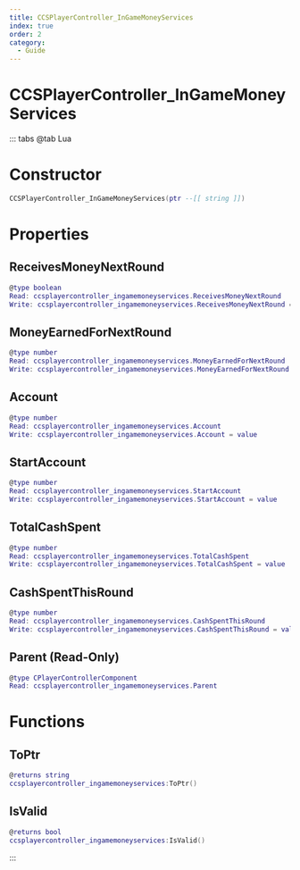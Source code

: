 ```yaml
---
title: CCSPlayerController_InGameMoneyServices
index: true
order: 2
category:
  - Guide
---
```


# CCSPlayerController_InGameMoneyServices

::: tabs
@tab Lua
# Constructor
```lua
CCSPlayerController_InGameMoneyServices(ptr --[[ string ]])
```
# Properties
## ReceivesMoneyNextRound 
```lua
@type boolean
Read: ccsplayercontroller_ingamemoneyservices.ReceivesMoneyNextRound
Write: ccsplayercontroller_ingamemoneyservices.ReceivesMoneyNextRound = value
```
## MoneyEarnedForNextRound 
```lua
@type number
Read: ccsplayercontroller_ingamemoneyservices.MoneyEarnedForNextRound
Write: ccsplayercontroller_ingamemoneyservices.MoneyEarnedForNextRound = value
```
## Account 
```lua
@type number
Read: ccsplayercontroller_ingamemoneyservices.Account
Write: ccsplayercontroller_ingamemoneyservices.Account = value
```
## StartAccount 
```lua
@type number
Read: ccsplayercontroller_ingamemoneyservices.StartAccount
Write: ccsplayercontroller_ingamemoneyservices.StartAccount = value
```
## TotalCashSpent 
```lua
@type number
Read: ccsplayercontroller_ingamemoneyservices.TotalCashSpent
Write: ccsplayercontroller_ingamemoneyservices.TotalCashSpent = value
```
## CashSpentThisRound 
```lua
@type number
Read: ccsplayercontroller_ingamemoneyservices.CashSpentThisRound
Write: ccsplayercontroller_ingamemoneyservices.CashSpentThisRound = value
```
## Parent (Read-Only)
```lua
@type CPlayerControllerComponent
Read: ccsplayercontroller_ingamemoneyservices.Parent
```
# Functions
## ToPtr
```lua
@returns string
ccsplayercontroller_ingamemoneyservices:ToPtr()
```
## IsValid
```lua
@returns bool
ccsplayercontroller_ingamemoneyservices:IsValid()
```

:::